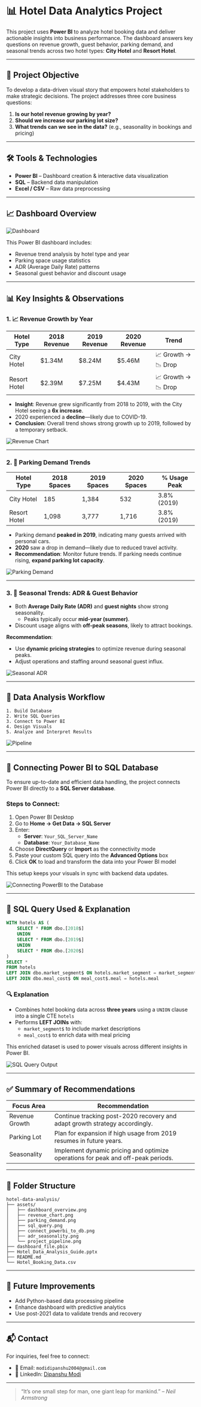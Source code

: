 # 📊 Hotel Data Analytics Project

This project uses **Power BI** to analyze hotel booking data and deliver actionable insights into business performance. The dashboard answers key questions on revenue growth, guest behavior, parking demand, and seasonal trends across two hotel types: **City Hotel** and **Resort Hotel**.

---

## 🧭 Project Objective

To develop a data-driven visual story that empowers hotel stakeholders to make strategic decisions. The project addresses three core business questions:

1. **Is our hotel revenue growing by year?**  
2. **Should we increase our parking lot size?**  
3. **What trends can we see in the data?** (e.g., seasonality in bookings and pricing)

---

## 🛠️ Tools & Technologies

- **Power BI** – Dashboard creation & interactive data visualization  
- **SQL** – Backend data manipulation  
- **Excel / CSV** – Raw data preprocessing  

---

## 📈 Dashboard Overview

![Dashboard](assets/dashboard_overview.png)

This Power BI dashboard includes:

- Revenue trend analysis by hotel type and year  
- Parking space usage statistics  
- ADR (Average Daily Rate) patterns  
- Seasonal guest behavior and discount usage  

---

## 📊 Key Insights & Observations

### 1. 📈 Revenue Growth by Year

| Hotel Type   | 2018 Revenue | 2019 Revenue | 2020 Revenue | Trend               |
|--------------|--------------|--------------|--------------|---------------------|
| City Hotel   | $1.34M       | $8.24M       | $5.46M       | 📈 Growth → 📉 Drop  |
| Resort Hotel | $2.39M       | $7.25M       | $4.43M       | 📈 Growth → 📉 Drop  |

- **Insight**: Revenue grew significantly from 2018 to 2019, with the City Hotel seeing a **6x increase**.
- 2020 experienced a **decline**—likely due to COVID-19.
- **Conclusion**: Overall trend shows strong growth up to 2019, followed by a temporary setback.

![Revenue Chart](assets/revenue_chart.png)

---

### 2. 🚗 Parking Demand Trends

| Hotel Type   | 2018 Spaces | 2019 Spaces | 2020 Spaces | % Usage Peak |
|--------------|-------------|-------------|-------------|---------------|
| City Hotel   | 185         | 1,384       | 532         | 3.8% (2019)   |
| Resort Hotel | 1,098       | 3,777       | 1,716       | 3.8% (2019)   |

- Parking demand **peaked in 2019**, indicating many guests arrived with personal cars.
- **2020** saw a drop in demand—likely due to reduced travel activity.
- **Recommendation**: Monitor future trends. If parking needs continue rising, **expand parking lot capacity**.

![Parking Demand](assets/parking_demand.png)

---

### 3. 📅 Seasonal Trends: ADR & Guest Behavior

- Both **Average Daily Rate (ADR)** and **guest nights** show strong seasonality.
  - Peaks typically occur **mid-year (summer)**.
- Discount usage aligns with **off-peak seasons**, likely to attract bookings.

**Recommendation**:
- Use **dynamic pricing strategies** to optimize revenue during seasonal peaks.
- Adjust operations and staffing around seasonal guest influx.

![Seasonal ADR](assets/adr_seasonality.png)

---

## 🔄 Data Analysis Workflow

```
1. Build Database
2. Write SQL Queries
3. Connect to Power BI
4. Design Visuals
5. Analyze and Interpret Results
```

![Pipeline](assets/project_pipeline.png)

---

## 🔌 Connecting Power BI to SQL Database

To ensure up-to-date and efficient data handling, the project connects Power BI directly to a **SQL Server database**.

### Steps to Connect:
1. Open Power BI Desktop
2. Go to **Home → Get Data → SQL Server**
3. Enter:
   - **Server**: `Your_SQL_Server_Name`
   - **Database**: `Your_Database_Name`
4. Choose **DirectQuery** or **Import** as the connectivity mode  
5. Paste your custom SQL query into the **Advanced Options** box
6. Click **OK** to load and transform the data into your Power BI model

This setup keeps your visuals in sync with backend data updates.

![Connecting PowerBI to the Database](assets/connect_powerbi_to_db.png)

---

## 🧾 SQL Query Used & Explanation

```sql
WITH hotels AS (
    SELECT * FROM dbo.[2018$]
    UNION
    SELECT * FROM dbo.[2019$]
    UNION
    SELECT * FROM dbo.[2020$]
)
SELECT *
FROM hotels
LEFT JOIN dbo.market_segment$ ON hotels.market_segment = market_segment$.market_segment
LEFT JOIN dbo.meal_cost$ ON meal_cost$.meal = hotels.meal
```

### 🔍 Explanation

- Combines hotel booking data across **three years** using a `UNION` clause into a single CTE `hotels`
- Performs **LEFT JOINs** with:
  - `market_segment$` to include market descriptions
  - `meal_cost$` to enrich data with meal pricing

This enriched dataset is used to power visuals across different insights in Power BI.

![SQL Query Output](assets/sql_query.png)

---

## ✅ Summary of Recommendations

| Focus Area     | Recommendation                                                                 |
|----------------|----------------------------------------------------------------------------------|
| Revenue Growth | Continue tracking post-2020 recovery and adapt growth strategy accordingly.     |
| Parking Lot    | Plan for expansion if high usage from 2019 resumes in future years.             |
| Seasonality    | Implement dynamic pricing and optimize operations for peak and off-peak periods.|

---

## 📂 Folder Structure

```
hotel-data-analysis/
├── assets/
│   ├── dashboard_overview.png
│   ├── revenue_chart.png
│   ├── parking_demand.png
│   ├── sql_query.png
│   ├── connect_powerbi_to_db.png
│   ├── adr_seasonality.png
│   └── project_pipeline.png
├── dashboard_file.pbix
├── Hotel_Data_Analysis_Guide.pptx
├── README.md
└── Hotel_Booking_Data.csv
```

---

## 🚀 Future Improvements

- Add Python-based data processing pipeline  
- Enhance dashboard with predictive analytics  
- Use post-2021 data to validate trends and recovery  

---

## 📬 Contact

For inquiries, feel free to connect:

- 📧 Email: `modidipanshu2004@gmail.com`  
- 💼 LinkedIn: [Dipanshu Modi](https://www.linkedin.com/in/dipanshu-modi-75bb57278/)

---

> “It’s one small step for man, one giant leap for mankind.” – *Neil Armstrong*
